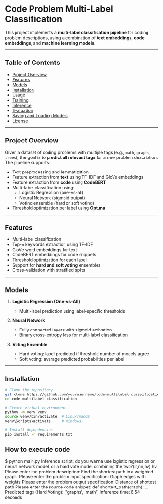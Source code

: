 # Code Problem Multi-Label Classification

This project implements a **multi-label classification pipeline** for coding problem descriptions, using a combination of **text embeddings**, **code embeddings**, and **machine learning models**.

---

## Table of Contents

- [Project Overview](#project-overview)
- [Features](#features)
- [Models](#models)
- [Installation](#installation)
- [Usage](#usage)
- [Training](#training)
- [Inference](#inference)
- [Evaluation](#evaluation)
- [Saving and Loading Models](#saving-and-loading-models)
- [License](#license)

---

## Project Overview

Given a dataset of coding problems with multiple tags (e.g., `math`, `graphs`, `trees`), the goal is to **predict all relevant tags** for a new problem description. The pipeline supports:

- Text preprocessing and lemmatization
- Feature extraction from **text** using TF-IDF and GloVe embeddings
- Feature extraction from **code** using **CodeBERT**
- Multi-label classification using:
  - Logistic Regression (one-vs-all)
  - Neural Network (sigmoid output)
  - Voting ensemble (hard or soft voting)
- Threshold optimization per label using **Optuna**

---

## Features

- Multi-label classification
- Top-`n` keywords extraction using TF-IDF
- GloVe word embeddings for text
- CodeBERT embeddings for code snippets
- Threshold optimization for each label
- Support for **hard and soft voting** ensembles
- Cross-validation with stratified splits

---

## Models

1. **Logistic Regression (One-vs-All)**

   - Multi-label prediction using label-specific thresholds

2. **Neural Network**

   - Fully connected layers with sigmoid activation
   - Binary cross-entropy loss for multi-label classification

3. **Voting Ensemble**
   - Hard voting: label predicted if threshold number of models agree
   - Soft voting: average predicted probabilities per label

---

## Installation

```bash
# Clone the repository
git clone https://github.com/yourusername/code-multilabel-classification.git
cd code-multilabel-classification

# Create virtual environment
python -m venv venv
source venv/bin/activate  # Linux/macOS
venv\Scripts\activate     # Windows

# Install dependencies
pip install -r requirements.txt
```

## How to execute code

$ python main.py
Inference script, do you wanna use logistic regression or neural network model, or a hard vote model combining the two?(lr,nn,hv)
hv
Please enter the problem description:
Find the shortest path in a weighted graph.
Please enter the problem input specification:
Graph edges with weights
Please enter the problem output specification:
Distance of shortest path
Please enter the source code snippet:
def shortest_path(graph): ...
Predicted tags (Hard Voting):
['graphs', 'math']
Inference time: 6.54 seconds
